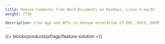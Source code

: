```yaml
---
title: Remove Comments from Word Documents on Windows, Linux & macOS 
weight: 7730

description: Free App and APIs to manage annotation of DOC, DOCX, DOCM, DOTM, RTF, DOT and ODT files
---
```


{{< blocks/products/pf/agp/feature-solution >}} 


